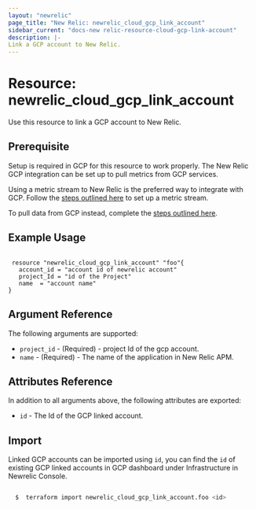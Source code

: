 ```yaml
---
layout: "newrelic"
page_title: "New Relic: newrelic_cloud_gcp_link_account"
sidebar_current: "docs-new relic-resource-cloud-gcp-link-account"
description: |-
Link a GCP account to New Relic.
---
```


# Resource: newrelic_cloud_gcp_link_account

Use this resource to link a GCP account to New Relic.

## Prerequisite

Setup is required in GCP for this resource to work properly. The New Relic GCP integration can be set up to pull metrics from GCP services.

Using a metric stream to New Relic is the preferred way to integrate with GCP. Follow the [steps outlined here](https://docs.newrelic.com/docs/infrastructure/google-cloud-platform-integrations/get-started/gcp-integration-metrics) to set up a metric stream.

To pull data from GCP instead, complete the [steps outlined here](https://docs.newrelic.com/docs/infrastructure/google-cloud-platform-integrations/get-started/connect-google-cloud-platform-services-new-relic).

## Example Usage

```hcl
 
 resource "newrelic_cloud_gcp_link_account" "foo"{
   account_id = "account id of newrelic account"
   project_Id = "id of the Project"
   name  = "account name"
}
```

## Argument Reference

The following arguments are supported:

- `project_id` - (Required) - project Id of the gcp account.
- `name` - (Required) - The name of the application in New Relic APM.

## Attributes Reference

In addition to all arguments above, the following attributes are exported:

- `id` - The Id of the GCP linked account.

## Import

Linked GCP accounts can be imported using `id`, you can find the `id` of existing GCP linked accounts in GCP dashboard under Infrastructure in Newrelic Console.

```bash

  $  terraform import newrelic_cloud_gcp_link_account.foo <id>

```